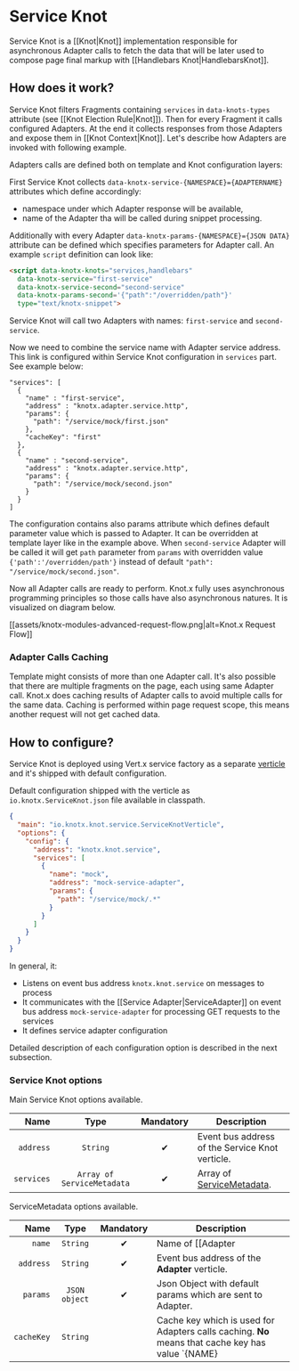 # Service Knot
Service Knot is a [[Knot|Knot]] implementation responsible for asynchronous Adapter calls to fetch the
data that will be later used to compose page final markup with [[Handlebars Knot|HandlebarsKnot]].

## How does it work?
Service Knot filters Fragments containing `services` in `data-knots-types` attribute (see
[[Knot Election Rule|Knot]]). Then for every Fragment it calls configured Adapters. At the end
it collects responses from those Adapters and expose them in [[Knot Context|Knot]]. Let's describe
how Adapters are invoked with following example.

Adapters calls are defined both on template and Knot configuration layers:

First Service Knot collects `data-knotx-service-{NAMESPACE}={ADAPTERNAME}` attributes which define accordingly:
 - namespace under which Adapter response will be available,
 - name of the Adapter tha will be called during snippet processing.

Additionally with every Adapter `data-knotx-params-{NAMESPACE}={JSON DATA}` attribute can be defined
which specifies parameters for Adapter call. An example `script` definition can look like:

```html
<script data-knotx-knots="services,handlebars"
  data-knotx-service="first-service"
  data-knotx-service-second="second-service"
  data-knotx-params-second='{"path":"/overridden/path"}'
  type="text/knotx-snippet">
```
Service Knot will call two Adapters with names: `first-service` and `second-service`.

Now we need to combine the service name with Adapter service address. This link is configured within
Service Knot configuration in `services` part. See example below:
```
"services": [
  {
    "name" : "first-service",
    "address" : "knotx.adapter.service.http",
    "params": {
      "path": "/service/mock/first.json"
    },
    "cacheKey": "first"
  },
  {
    "name" : "second-service",
    "address" : "knotx.adapter.service.http",
    "params": {
      "path": "/service/mock/second.json"
    }
  }
]
```
The configuration contains also params attribute which defines default parameter value which is passed
to Adapter. It can be overridden at template layer like in the example above. When `second-service`
Adapter will be called it will get `path` parameter from `params` with overridden value `{'path':'/overridden/path'}`
instead of default `"path": "/service/mock/second.json"`.

Now all Adapter calls are ready to perform. Knot.x fully uses asynchronous programming principles so
those calls have also asynchronous natures. It is visualized on diagram below.

[[assets/knotx-modules-advanced-request-flow.png|alt=Knot.x Request Flow]]

### Adapter Calls Caching
Template might consists of more than one Adapter call. It's also possible that there are multiple
fragments on the page, each using same Adapter call. Knot.x does caching results of Adapter calls
to avoid multiple calls for the same data.
Caching is performed within page request scope, this means another request will not get cached data.

## How to configure?
Service Knot is deployed using Vert.x service factory as a separate [verticle](http://vertx.io/docs/apidocs/io/vertx/core/Verticle.html) and it's shipped with default configuration.

Default configuration shipped with the verticle as `io.knotx.ServiceKnot.json` file available in classpath.

```json
{
  "main": "io.knotx.knot.service.ServiceKnotVerticle",
  "options": {
    "config": {
      "address": "knotx.knot.service",
      "services": [
        {
          "name": "mock",
          "address": "mock-service-adapter",
          "params": {
            "path": "/service/mock/.*"
          }
        }
      ]
    }
  }
}
```
In general, it:
- Listens on event bus address `knotx.knot.service` on messages to process
- It communicates with the [[Service Adapter|ServiceAdapter]] on event bus address `mock-service-adapter` for processing GET requests to the services
- It defines service adapter configuration

Detailed description of each configuration option is described in the next subsection.

### Service Knot options

Main Service Knot options available.

| Name                        | Type                                | Mandatory      | Description  |
|-------:                     |:-------:                            |:-------:       |-------|
| `address`                   | `String`                            | &#10004;       | Event bus address of the Service Knot verticle. |
| `services`                  | `Array of ServiceMetadata`          | &#10004;       | Array of [ServiceMetadata](https://github.com/Cognifide/knotx/blob/master/knotx-core/knotx-knot-view/src/main/java/com/cognifide/knotx/knot/service/ServiceKnotConfiguration.java).|

ServiceMetadata options available.

| Name                        | Type                                | Mandatory      | Description  |
|-------:                     |:-------:                            |:-------:       |-------|
| `name`                      | `String`                            | &#10004;       | Name of [[Adapter|Adapter]] which is referenced in `data-knotx-service-{NAMESPACE}={ADAPTERNAME}`. |
| `address`                   | `String`                            | &#10004;       | Event bus address of the **Adapter** verticle. |
| `params`                    | `JSON object`                       | &#10004;       | Json Object with default params which are sent to Adapter. |
| `cacheKey`                  | `String`                            |                | Cache key which is used for Adapters calls caching. **No** means that cache key has value `{NAME}|{PARAMS}` |
